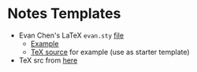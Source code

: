 # Notes Templates 

- Evan Chen's LaTeX `evan.sty` [file](https://github.com/vEnhance/dotfiles/blob/main/texmf/tex/latex/evan/evan.sty)  
  - [Example](https://web.evanchen.cc/handouts/Summation/Summation.pdf) 
  - [TeX source](files/evan-chen-style.zip) for example (use as starter template)  
- TeX src from [here](https://github.com/dcetin/eth-cs-notes) 
